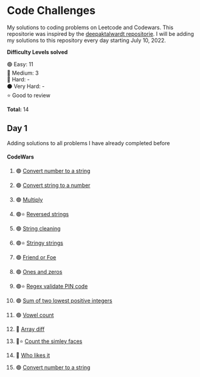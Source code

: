 # Code Challenges

My solutions to coding problems on Leetcode and Codewars. This repositorie was inspired by the [deepaktalwardt repositorie](https://github.com/deepaktalwardt/interview-prep-cpp). I will be adding my solutions to this repository every day starting July 10, 2022.

__Difficulty Levels solved__
 
 :green_circle: Easy: 11  
 :large_blue_circle: Medium: 3  
 :red_circle: Hard: -  
 :black_circle: Very Hard: -  
 :star: Good to review

 __Total:__ 14

## Day 1
Adding solutions to all problems I have already completed before

#### CodeWars

1.  :green_circle: [Convert number to a string](Codewars/8%20kyu/convert-a-number-to-a-string.js) 
2.  :green_circle: [Convert string to a number](Codewars/8%20kyu/convert-a-string-to-a-number.js) 
3.  :green_circle: [Multiply](Codewars/8%20kyu/multipy.js)
4.  :green_circle::star: [Reversed strings](Codewars/8%20kyu/8%20kyu/reversed-strings.js)
5.  :green_circle: [String cleaning](Codewars/8%20kyu/string-cleaning.js)
6.  :green_circle::star: [Stringy strings](Codewars/8%20kyu/stringy-strings.js)
7.  :green_circle: [Friend or Foe](Codewars/7%20kyu/friend-or-foe.js)
8.  :green_circle: [Ones and zeros](Codewars/7%20kyu/ones-and-zeros.js)
9.  :green_circle::star: [Regex validate PIN code](Codewars/7%20kyu/regex-validate-pin-code.js)
10. :green_circle: [Sum of two lowest positive integers](Codewars/7%20kyu/sum-of-two-lowest-positive-integers.js)
11. :green_circle: [Vowel count](Codewars/7%20kyu/vowel-count.js)
12. :large_blue_circle: [Array diff](Codewars/6%20kyu/array-diff.js)
13. :large_blue_circle::star: [Count the simley faces](Codewars/6%20kyu/count-the-smiley-faces.js)
14. :large_blue_circle: [Who likes it](Codewars/6%20kyu/who-likes-it.js)

1.  :green_circle: [Convert number to a string](Codewars/8%20kyu/convert-a-number-to-a-string.js)